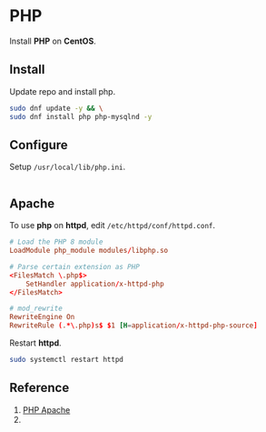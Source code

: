 # PHP
Install **PHP** on **CentOS**.  

## Install
Update repo and install php.  
```sh
sudo dnf update -y && \
sudo dnf install php php-mysqlnd -y
```

## Configure
Setup `/usr/local/lib/php.ini`.
```conf

```

## Apache
To use **php** on **httpd**, edit `/etc/httpd/conf/httpd.conf`.  
```conf
# Load the PHP 8 module
LoadModule php_module modules/libphp.so

# Parse certain extension as PHP
<FilesMatch \.php$>
    SetHandler application/x-httpd-php
</FilesMatch>

# mod_rewrite
RewriteEngine On
RewriteRule (.*\.php)s$ $1 [H=application/x-httpd-php-source]
```

Restart **httpd**.  
```sh
sudo systemctl restart httpd
```


## Reference
1. [PHP Apache](https://www.php.net/manual/en/install.unix.apache2.php)
2. []()